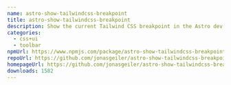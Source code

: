 ```yaml
---
name: astro-show-tailwindcss-breakpoint
title: astro-show-tailwindcss-breakpoint
description: Show the current Tailwind CSS breakpoint in the Astro dev toolbar!
categories:
  - css+ui
  - toolbar
npmUrl: https://www.npmjs.com/package/astro-show-tailwindcss-breakpoint
repoUrl: https://github.com/jonasgeiler/astro-show-tailwindcss-breakpoint
homepageUrl: https://github.com/jonasgeiler/astro-show-tailwindcss-breakpoint#readme
downloads: 1582
---
```

